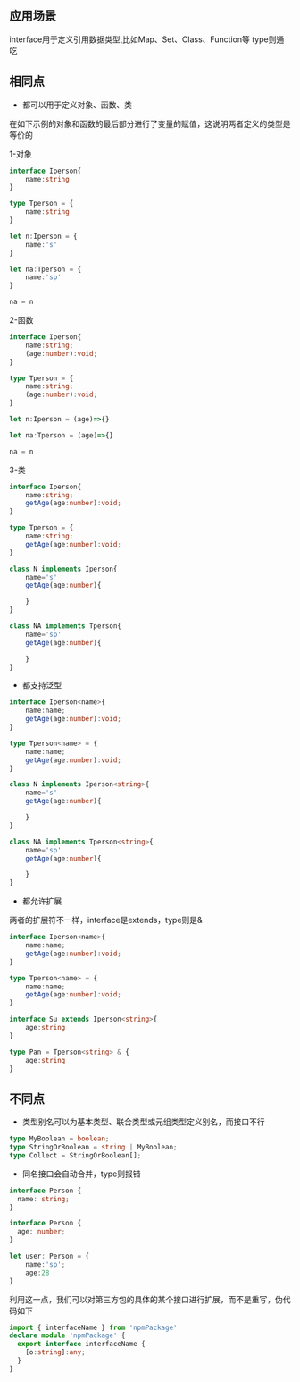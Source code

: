 ## 应用场景

interface用于定义引用数据类型,比如Map、Set、Class、Function等
type则通吃

## 相同点

- 都可以用于定义对象、函数、类

在如下示例的对象和函数的最后部分进行了变量的赋值，这说明两者定义的类型是等价的

1-对象

```ts
interface Iperson{
    name:string
}

type Tperson = {
    name:string
}

let n:Iperson = {
    name:'s'
}

let na:Tperson = {
    name:'sp'
}

na = n
```

2-函数

```ts
interface Iperson{
    name:string;
    (age:number):void;
}

type Tperson = {
    name:string;
    (age:number):void;
}

let n:Iperson = (age)=>{}

let na:Tperson = (age)=>{}

na = n
```

3-类

```ts
interface Iperson{
    name:string;
    getAge(age:number):void;
}

type Tperson = {
    name:string;
    getAge(age:number):void;
}

class N implements Iperson{
    name='s'
    getAge(age:number){

    }
}

class NA implements Tperson{
    name='sp'
    getAge(age:number){

    }
}
```

- 都支持泛型

```ts
interface Iperson<name>{
    name:name;
    getAge(age:number):void;
}

type Tperson<name> = {
    name:name;
    getAge(age:number):void;
}

class N implements Iperson<string>{
    name='s'
    getAge(age:number){

    }
}

class NA implements Tperson<string>{
    name='sp'
    getAge(age:number){

    }
}
```


- 都允许扩展

两者的扩展符不一样，interface是extends，type则是&

```ts
interface Iperson<name>{
    name:name;
    getAge(age:number):void;
}

type Tperson<name> = {
    name:name;
    getAge(age:number):void;
}

interface Su extends Iperson<string>{
    age:string
}

type Pan = Tperson<string> & {
    age:string
}
```

## 不同点

- 类型别名可以为基本类型、联合类型或元组类型定义别名，而接口不行

```ts
type MyBoolean = boolean;
type StringOrBoolean = string | MyBoolean;
type Collect = StringOrBoolean[];
```

- 同名接口会自动合并，type则报错

```ts
interface Person {
  name: string;
}

interface Person {
  age: number;
}

let user: Person = {
    name:'sp';
    age:28
}
```

利用这一点，我们可以对第三方包的具体的某个接口进行扩展，而不是重写，伪代码如下

```ts
import { interfaceName } from 'npmPackage'
declare module 'npmPackage' {
  export interface interfaceName {
    [o:string]:any;
  }
}
```
